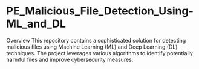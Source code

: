 # PE_Malicious_File_Detection_Using-ML_and_DL

Overview
This repository contains a sophisticated solution for detecting malicious files using Machine Learning (ML) and Deep Learning (DL) techniques. The project leverages various algorithms to identify potentially harmful files and improve cybersecurity measures.
